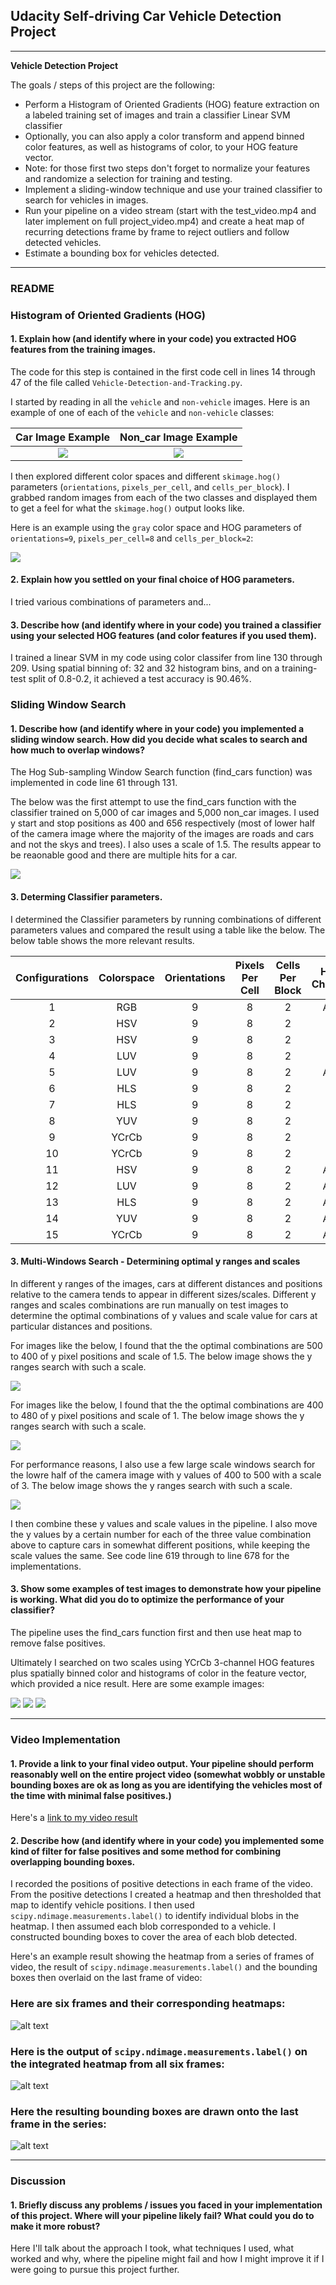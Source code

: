## Udacity Self-driving Car Vehicle Detection Project


---

**Vehicle Detection Project**

The goals / steps of this project are the following:

* Perform a Histogram of Oriented Gradients (HOG) feature extraction on a labeled training set of images and train a classifier Linear SVM classifier
* Optionally, you can also apply a color transform and append binned color features, as well as histograms of color, to your HOG feature vector. 
* Note: for those first two steps don't forget to normalize your features and randomize a selection for training and testing.
* Implement a sliding-window technique and use your trained classifier to search for vehicles in images.
* Run your pipeline on a video stream (start with the test_video.mp4 and later implement on full project_video.mp4) and create a heat map of recurring detections frame by frame to reject outliers and follow detected vehicles.
* Estimate a bounding box for vehicles detected.

[//]: # (Image References)
[image1]: ./examples/car_not_car.png
[image2]: ./examples/HOG_example.jpg
[image3]: ./examples/sliding_windows.jpg
[image4]: ./examples/sliding_window.jpg
[image5]: ./examples/bboxes_and_heat.png
[image6]: ./examples/labels_map.png
[image7]: ./examples/output_bboxes.png
[video1]: ./project_video.mp4

---
### README


### Histogram of Oriented Gradients (HOG)

#### 1. Explain how (and identify where in your code) you extracted HOG features from the training images.

The code for this step is contained in the first code cell in lines 14 through 47 of the file called `Vehicle-Detection-and-Tracking.py`.

I started by reading in all the `vehicle` and `non-vehicle` images.  Here is an example of one of each of the `vehicle` and `non-vehicle` classes:

Car Image Example          |  Non_car Image Example
:-------------------------:|:-------------------------:
![](images/car_example.png)|  ![](images/non_car_example.png)


I then explored different color spaces and different `skimage.hog()` parameters (`orientations`, `pixels_per_cell`, and `cells_per_block`).  I grabbed random images from each of the two classes and displayed them to get a feel for what the `skimage.hog()` output looks like.

Here is an example using the `gray` color space and HOG parameters of `orientations=9`, `pixels_per_cell=8` and `cells_per_block=2`:


![](images/HOG_features.png)


#### 2. Explain how you settled on your final choice of HOG parameters.

I tried various combinations of parameters and...

#### 3. Describe how (and identify where in your code) you trained a classifier using your selected HOG features (and color features if you used them).

I trained a linear SVM in my code using color classifer from line 130 through 209. Using spatial binning of: 32  and  32  histogram bins, and on a training-test split of 0.8-0.2, it achieved a test accuracy is 90.46%. 

### Sliding Window Search

#### 1. Describe how (and identify where in your code) you implemented a sliding window search.  How did you decide what scales to search and how much to overlap windows?

The Hog Sub-sampling Window Search function (find_cars function) was implemented in code line 61 through 131. 

The below was the first attempt to use the find_cars function with the classifier trained on 5,000 of car images and 5,000 non_car images. I used y start and stop positions as 400 and 656 respectively (most of lower half of the camera image where the majority of the images are roads and cars and not the skys and trees). I also uses a scale of 1.5.  The results appear to be reaonable good and there are multiple hits for a car. 

![](images/sub_sample_windows_search.png)

#### 3. Determing Classifier parameters. 

I determined the Classifier parameters by running combinations of different parameters values and compared the result using a table like the below. The below table shows the more relevant results. 

| Configurations   | Colorspace | Orientations | Pixels Per Cell | Cells Per Block | HOG Channel | Accuracy     |Prediction Time|
| :--------------: | :--------: | :----------: | :-------------: | :-------------: | :---------: | ------------:|  ------------:|
| 1          | RGB        | 9            | 8               | 2               | ALL         |              |         |
| 2          | HSV        | 9            | 8               | 2               | 0           |              |
| 3          | HSV        | 9            | 8               | 2               | 1           |              |
| 4          | LUV        | 9            | 8               | 2               | 2           |              |
| 5          | LUV        | 9            | 8               | 2               | ALL         |              |
| 6          | HLS        | 9            | 8               | 2               | 0           |              |
| 7          | HLS        | 9            | 8               | 2               | 1           |              |
| 8          | YUV        | 9            | 8               | 2               | 2           |              |
| 9           | YCrCb      | 9            | 8               | 2               | 1           |              |
| 10                  | YCrCb      | 9            | 8               | 2               | 2           |              |
| 11                  | HSV        | 9            | 8               | 2               | ALL         |              |
| 12                  | LUV        | 9            | 8               | 2               | ALL         |              |
| 13                  | HLS        | 9            | 8               | 2               | ALL         |         |
| 14                  | YUV        | 9            | 8               | 2               | ALL         |         |
| 15                  | YCrCb      | 9            | 8               | 2               | ALL         |         |


#### 3. Multi-Windows Search - Determining optimal y ranges and scales

In different y ranges of the images, cars at different distances and positions relative to the camera tends to appear in different sizes/scales. Different y ranges and scales combinations are run manually on test images to determine the optimal combinations of y values and scale value for cars at particular distances and positions.

For images like the below, I found that the the optimal combinations are 500 to 400 of y pixel positions and scale of 1.5. The below image shows the y ranges search with such a scale.  

![](images/para_1.png)

For images like the below, I found that the the optimal combinations are 400 to 480 of y pixel positions and scale of 1. The below image shows the y ranges search with such a scale.  

![](images/para_2.png)

For performance reasons, I also use a few large scale windows search for the lowre half of the camera image with y values of 400 to 500 with a scale of 3. The below image shows the y ranges search with such a scale.  

![](images/para_3.png)

I then combine these y values and scale values in the pipeline. I also move the y values by a certain number for each of the three value combination above to capture cars in somewhat different positions, while keeping the scale values the same. See code line 619 through to line 678 for the implementations. 



#### 3. Show some examples of test images to demonstrate how your pipeline is working.  What did you do to optimize the performance of your classifier?

The pipeline uses the find_cars function first and then use heat map to remove false positives. 

Ultimately I searched on two scales using YCrCb 3-channel HOG features plus spatially binned color and histograms of color in the feature vector, which provided a nice result.  Here are some example images:

![](images/pro_img1.png)
![](images/pro_img4.png)
![](images/pro_img6.png)

---

### Video Implementation

#### 1. Provide a link to your final video output.  Your pipeline should perform reasonably well on the entire project video (somewhat wobbly or unstable bounding boxes are ok as long as you are identifying the vehicles most of the time with minimal false positives.)
Here's a [link to my video result](./project_video.mp4)


#### 2. Describe how (and identify where in your code) you implemented some kind of filter for false positives and some method for combining overlapping bounding boxes.

I recorded the positions of positive detections in each frame of the video.  From the positive detections I created a heatmap and then thresholded that map to identify vehicle positions.  I then used `scipy.ndimage.measurements.label()` to identify individual blobs in the heatmap.  I then assumed each blob corresponded to a vehicle.  I constructed bounding boxes to cover the area of each blob detected.  

Here's an example result showing the heatmap from a series of frames of video, the result of `scipy.ndimage.measurements.label()` and the bounding boxes then overlaid on the last frame of video:

### Here are six frames and their corresponding heatmaps:

![alt text][image5]

### Here is the output of `scipy.ndimage.measurements.label()` on the integrated heatmap from all six frames:
![alt text][image6]

### Here the resulting bounding boxes are drawn onto the last frame in the series:
![alt text][image7]



---

### Discussion

#### 1. Briefly discuss any problems / issues you faced in your implementation of this project.  Where will your pipeline likely fail?  What could you do to make it more robust?

Here I'll talk about the approach I took, what techniques I used, what worked and why, where the pipeline might fail and how I might improve it if I were going to pursue this project further.  

